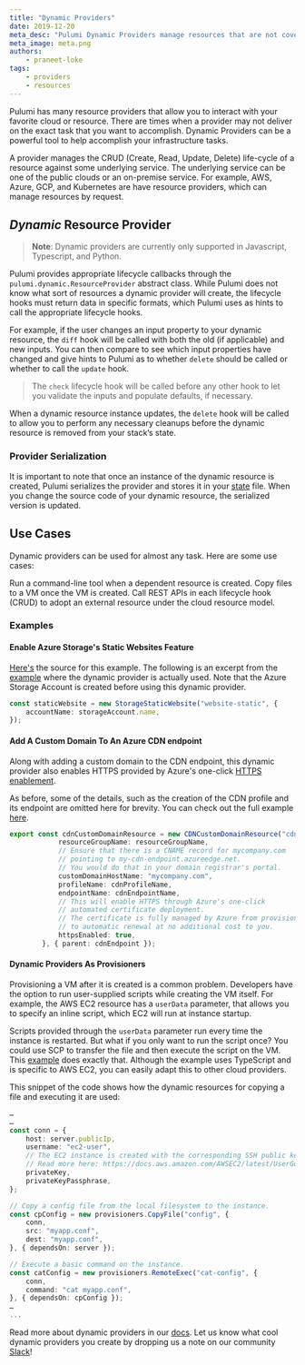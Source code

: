 ```yaml
---
title: "Dynamic Providers"
date: 2019-12-20
meta_desc: "Pulumi Dynamic Providers manage resources that are not covered in pre-built providers"
meta_image: meta.png
authors:
    - praneet-loke
tags:
    - providers
    - resources
---
```


Pulumi has many resource providers that allow you to interact with your favorite cloud or resource. There are times when a provider may not deliver on the exact task that you want to accomplish. Dynamic Providers can be a powerful tool to help accomplish your infrastructure tasks.

<!--more-->

A provider manages the CRUD (Create, Read, Update, Delete) life-cycle of a resource against some underlying service. The underlying service can be one of the public clouds or an on-premise service. For example, AWS, Azure, GCP, and Kubernetes are have resource providers, which can manage resources by request.

## _Dynamic_ Resource Provider

> **Note**: Dynamic providers are currently only supported in Javascript, Typescript, and Python.

Pulumi provides appropriate lifecycle callbacks through the `pulumi.dynamic.ResourceProvider` abstract class. While Pulumi does not know what sort of resources a dynamic provider will create, the lifecycle hooks must return data in specific formats, which Pulumi uses as hints to call the appropriate lifecycle hooks.

For example, if the user changes an input property to your dynamic resource, the `diff` hook will be called with both the old (if applicable) and new inputs. You can then compare to see which input properties have changed and give hints to Pulumi as to whether `delete` should be called or whether to call the `update` hook.

> The `check` lifecycle hook will be called before any other hook to let you validate the inputs and populate defaults, if necessary.

When a dynamic resource instance updates, the `delete` hook will be called to allow you to perform any necessary cleanups before the dynamic resource is removed from your stack’s state.

### Provider Serialization

It is important to note that once an instance of the dynamic resource is created, Pulumi serializes the provider and stores it in your [state](https://www.pulumi.com/docs/intro/concepts/state/#state) file. When you change the source code of your dynamic resource, the serialized version is updated.

## Use Cases

Dynamic providers can be used for almost any task. Here are some use cases:

Run a command-line tool when a dependent resource is created.
Copy files to a VM once the VM is created.
Call REST APIs in each lifecycle hook (CRUD) to adopt an external resource under the cloud resource model.

### Examples

#### Enable Azure Storage's Static Websites Feature

[Here's](https://github.com/pulumi/examples/blob/master/azure-ts-static-website/staticWebsite.ts) the source for this example. The following is an excerpt from the [example](https://github.com/pulumi/examples/blob/master/azure-ts-static-website/index.ts) where the dynamic provider is actually used. Note that the Azure Storage Account is created before using this dynamic provider.

```ts
const staticWebsite = new StorageStaticWebsite("website-static", {
	accountName: storageAccount.name,
});
```

#### Add A Custom Domain To An Azure CDN endpoint

Along with adding a custom domain to the CDN endpoint, this dynamic provider also enables HTTPS provided by Azure's one-click [HTTPS enablement](https://docs.microsoft.com/en-us/azure/cdn/cdn-custom-ssl?tabs=option-1-default-enable-https-with-a-cdn-managed-certificate).

As before, some of the details, such as the creation of the CDN profile and its endpoint are omitted here for brevity. You can check out the full example [here](https://github.com/pulumi/examples/tree/master/azure-ts-dynamicresource).

```ts
export const cdnCustomDomainResource = new CDNCustomDomainResource("cdnCustomDomain", {
        	resourceGroupName: resourceGroupName,
        	// Ensure that there is a CNAME record for mycompany.com
        	// pointing to my-cdn-endpoint.azureedge.net.
        	// You would do that in your domain registrar's portal.
        	customDomainHostName: "mycompany.com",
        	profileName: cdnProfileName,
        	endpointName: cdnEndpointName,
        	// This will enable HTTPS through Azure's one-click
        	// automated certificate deployment.
        	// The certificate is fully managed by Azure from provisioning
        	// to automatic renewal at no additional cost to you.
        	httpsEnabled: true,
    	}, { parent: cdnEndpoint });
```

#### Dynamic Providers As Provisioners

Provisioning a VM after it is created is a common problem. Developers have the option to run user-supplied scripts while creating the VM itself. For example, the AWS EC2 resource has a `userData` parameter, that allows you to specify an inline script, which EC2 will run at instance startup.

Scripts provided through the `userData` parameter run every time the instance is restarted. But what if you only want to run the script once? You could use SCP to transfer the file and then execute the script on the VM. This [example](https://github.com/pulumi/examples/tree/master/aws-ts-ec2-provisioners) does exactly that. Although the example uses TypeScript and is specific to AWS EC2, you can easily adapt this to other cloud providers.

This snippet of the code shows how the dynamic resources for copying a file and executing it are used:

```ts
…
…
const conn = {
	host: server.publicIp,
	username: "ec2-user",
	// The EC2 instance is created with the corresponding SSH public key.
	// Read more here: https://docs.aws.amazon.com/AWSEC2/latest/UserGuide/ec2-key-pairs.html.
	privateKey,
	privateKeyPassphrase,
};

// Copy a config file from the local filesystem to the instance.
const cpConfig = new provisioners.CopyFile("config", {
	conn,
	src: "myapp.conf",
	dest: "myapp.conf",
}, { dependsOn: server });

// Execute a basic command on the instance.
const catConfig = new provisioners.RemoteExec("cat-config", {
	conn,
	command: "cat myapp.conf",
}, { dependsOn: cpConfig });
…
...
```

Read more about dynamic providers in our [docs](https://www.pulumi.com/docs/intro/concepts/programming-model/#dynamicproviders). Let us know what cool dynamic providers you create by dropping us a note on our community [Slack](https://slack.pulumi.com/)!
